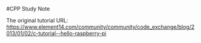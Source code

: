 #CPP Study Note

The original tutorial URL:
https://www.element14.com/community/community/code_exchange/blog/2013/01/02/c-tutorial--hello-raspberry-pi
